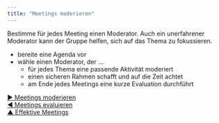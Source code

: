 ```yaml
---
title: "Meetings moderieren"
---
```



Bestimme für jedes Meeting einen Moderator. Auch ein unerfahrener Moderator kann der Gruppe helfen, sich auf das Thema zu fokussieren. 

- bereite eine Agenda vor
- wähle einen Moderator, der … 
    - für jedes Thema eine passende Aktivität moderiert
    - einen sicheren Rahmen schafft und auf die Zeit achtet
    - am Ende jedes Meetings eine kurze Evaluation durchführt

[&#9654; Meetings moderieren](facilitate-meetings.html)<br/>[&#9664; Meetings evaluieren](evaluate-meetings.html)<br/>[&#9650; Effektive Meetings](meeting-practices.html)

